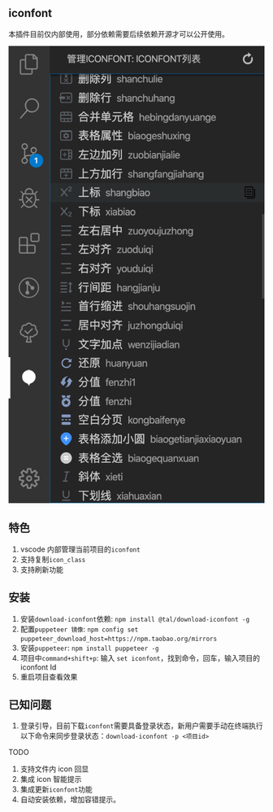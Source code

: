## iconfont

本插件目前仅内部使用，部分依赖需要后续依赖开源才可以公开使用。

![截图1](./docs/imgs/img1.png)

## 特色

1. vscode 内部管理当前项目的`iconfont`
2. 支持复制`icon_class`
3. 支持刷新功能

## 安装

1. 安装`download-iconfont`依赖: `npm install @tal/download-iconfont -g`
2. 配置`puppeteer 镜像`: `npm config set puppeteer_download_host=https://npm.taobao.org/mirrors`
3. 安装`puppeteer`: `npm install puppeteer -g`
4. 项目中`command+shift+p`: 输入 `set iconfont`，找到命令，回车，输入项目的 iconfont Id
5. 重启项目查看效果

## 已知问题

1. 登录引导，目前下载`iconfont`需要具备登录状态，新用户需要手动在终端执行以下命令来同步登录状态：`download-iconfont -p <项目id>`

TODO

1. 支持文件内 icon 回显
2. 集成 icon 智能提示
3. 集成更新`iconfont`功能
4. 自动安装依赖，增加容错提示。
